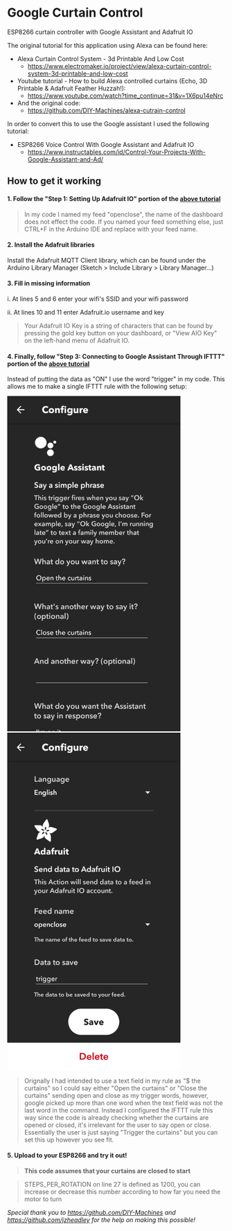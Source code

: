 # Google Curtain Control
ESP8266 curtain controller with Google Assistant and Adafruit IO

The original tutorial for this application using Alexa can be found here:
* Alexa Curtain Control System - 3d Printable And Low Cost
  * https://www.electromaker.io/project/view/alexa-curtain-control-system-3d-printable-and-low-cost
* Youtube tutorial - How to build Alexa controlled curtains (Echo, 3D Printable & Adafruit Feather Huzzah!):
  * https://www.youtube.com/watch?time_continue=31&v=1X6pu14eNrc
* And the original code:
  * https://github.com/DIY-Machines/alexa-cutrain-control

In order to convert this to use the Google assistant I used the following tutorial:
* ESP8266 Voice Control With Google Assistant and Adafruit IO
  * https://www.instructables.com/id/Control-Your-Projects-With-Google-Assistant-and-Ad/
  
 ## How to get it working ##
 #### 1. Follow the "Step 1: Setting Up Adafruit IO" portion of the [above tutorial](https://www.instructables.com/id/Control-Your-Projects-With-Google-Assistant-and-Ad/) ####
 > In my code I named my feed "openclose", the name of the dashboard does not effect the code. If you named your feed something else, just CTRL+F in the Arduino IDE and replace with your feed name.
 
#### 2. Install the Adafruit libraries ####
Install the Adafruit MQTT Client library, which can be found under the Arduino Library Manager (Sketch > Include Library > Library Manager...)
 
#### 3. Fill in missing information ####
  i. At lines 5 and 6 enter your wifi's SSID and your wifi password
  
  ii. At lines 10 and 11 enter Adafruit.io username and key
  > Your Adafruit IO Key is a string of characters that can be found by pressing the gold key button on your dashboard, or "View AIO Key" on the left-hand menu of Adafruit IO.

#### 4. Finally, follow "Step 3: Connecting to Google Assistant Through IFTTT" portion of the [above tutorial](https://www.instructables.com/id/Control-Your-Projects-With-Google-Assistant-and-Ad/) ####
Instead of putting the data as "ON" I use the word "trigger" in my code. This allows me to make a single IFTTT rule with the following setup:

<img src="https://github.com/parrycj/google-curtain-control/blob/master/IFTTTConfig.png" width="400"> <img src="https://github.com/parrycj/google-curtain-control/blob/master/IFTTTConfig2.png" width="400">

> Orignally I had intended to use a text field in my rule as "$ the curtains" so I could say either "Open the curtains" or "Close the curtains" sending open and close as my trigger words, however, google picked up more than one word when the text field was not the last word in the command. Instead I configured the IFTTT rule this way since the code is already checking whether the curtains are opened or closed, it's irrelevant for the user to say open or close. Essentially the user is just saying "Trigger the curtains" but you can set this up however you see fit.

#### 5. Upload to your ESP8266 and try it out! ####

> **This code assumes that your curtains are closed to start**

> STEPS_PER_ROTATION on line 27 is defined as 1200, you can increase or decrease this number according to how far you need the motor to turn


*Special thank you to https://github.com/DIY-Machines and https://github.com/jzheadley for the help on making this possible!*
